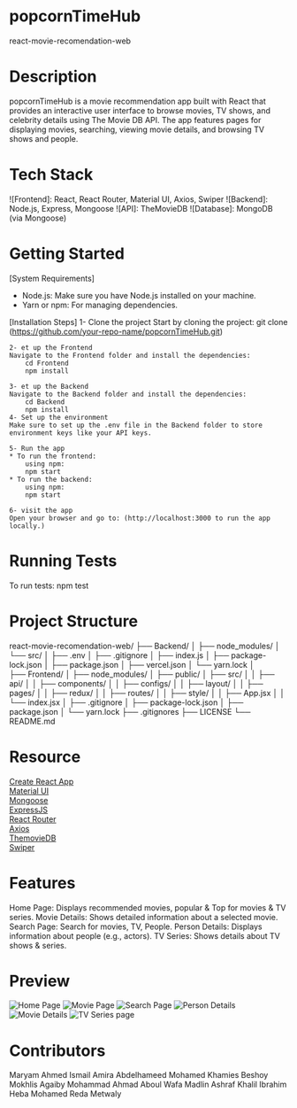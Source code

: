 # popcornTimeHub

react-movie-recomendation-web

# Description

popcornTimeHub is a movie recommendation app built with React that provides an interactive user interface to browse movies, TV shows, and celebrity details using The Movie DB API. The app features pages for displaying movies, searching, viewing movie details, and browsing TV shows and people.


# Tech Stack

![Frontend]: React, React Router, Material UI, Axios, Swiper
![Backend]: Node.js, Express, Mongoose
![API]: TheMovieDB
![Database]: MongoDB (via Mongoose)

# Getting Started

[System Requirements]
* Node.js: Make sure you have Node.js installed on your machine.
* Yarn or npm: For managing dependencies.

[Installation Steps]
    1- Clone the project
    Start by cloning the project: git clone (https://github.com/your-repo-name/popcornTimeHub.git)

    2- et up the Frontend
    Navigate to the Frontend folder and install the dependencies: 
        cd Frontend
        npm install

    3- et up the Backend
    Navigate to the Backend folder and install the dependencies:
        cd Backend
        npm install
    4- Set up the environment
    Make sure to set up the .env file in the Backend folder to store environment keys like your API keys.

    5- Run the app
    * To run the frontend:
        using npm:
        npm start
    * To run the backend:
        using npm:
        npm start

    6- visit the app
    Open your browser and go to: (http://localhost:3000 to run the app locally.)

# Running Tests
To run tests: npm test

# Project Structure
react-movie-recomendation-web/
├── Backend/
│   ├── node_modules/
│   └── src/
│        ├── .env
│        ├── .gitignore
│        ├── index.js
│        ├── package-lock.json
│        ├── package.json
│        ├── vercel.json
│        └── yarn.lock
│   
├── Frontend/
│   ├── node_modules/
│   ├── public/
│   ├── src/
│   │   ├── api/
│   │   ├── components/
│   │   ├── configs/
│   │   ├── layout/
│   │   ├── pages/
│   │   ├── redux/
│   │   ├── routes/
│   │   ├── style/
│   │   ├── App.jsx
│   │   └── index.jsx
│   ├── .gitignore
│   ├── package-lock.json
│   ├── package.json
│   └── yarn.lock
├── .gitignores
├── LICENSE
└──  README.md

# Resource

[Create React App](https://create-react-app.dev/)<br>
[Material UI](https://create-react-app.dev/)<br>
[Mongoose](https://mongoosejs.com/)<br>
[ExpressJS](https://expressjs.com/)<br>
[React Router](https://reactrouter.com/)<br>
[Axios](https://axios-http.com/)<br>
[ThemovieDB](https://www.themoviedb.org/)<br>
[Swiper](https://swiperjs.com/)<br>

# Features
Home Page: Displays recommended movies, popular & Top for movies & TV series.
Movie Details: Shows detailed information about a selected movie.
Search Page: Search for movies, TV, People.
Person Details: Displays information about people (e.g., actors).
TV Series: Shows details about TV shows & series.


# Preview
![Home Page](https://drive.google.com/file/d/1qCTvNS8LxtRUZIQBcsho4-rHzYASsx1F/view?usp=sharing)
![Movie Page](https://drive.google.com/file/d/1oI-qL8sJW900BkQuoqivwdmYiOfUEle5/view)
![Search Page](https://drive.google.com/file/d/1lUUMLbYNh78cZk66sj7mYCt6VvZJRJXL/view?usp=sharing)
![Person Details](https://drive.google.com/file/d/1oI-qL8sJW900BkQuoqivwdmYiOfUEle5/view?usp=sharing)
![Movie Details](https://drive.google.com/file/d/1gWy43me3nzpU_IlewBxdcWfSkjQgl1Sn/view?usp=sharing)
![TV Series page](https://drive.google.com/file/d/1Dg7pmDoYOs93HCQB7KtXYUST3qOBr5z_/view)


#  Contributors
Maryam Ahmed Ismail
Amira Abdelhameed Mohamed Khamies
Beshoy Mokhlis Agaiby
Mohammad Ahmad Aboul Wafa
Madlin Ashraf Khalil Ibrahim
Heba Mohamed Reda Metwaly
